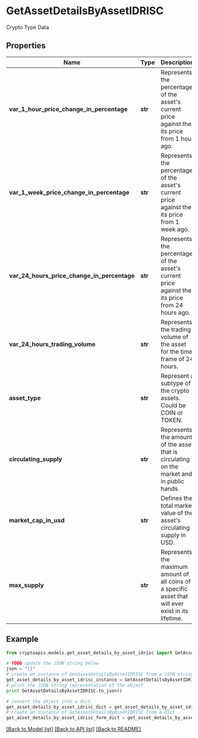 # GetAssetDetailsByAssetIDRISC

Crypto Type Data

## Properties
Name | Type | Description | Notes
------------ | ------------- | ------------- | -------------
**var_1_hour_price_change_in_percentage** | **str** | Represents the percentage of the asset&#39;s current price against the its price from 1 hour ago. | 
**var_1_week_price_change_in_percentage** | **str** | Represents the percentage of the asset&#39;s current price against the its price from 1 week ago. | 
**var_24_hours_price_change_in_percentage** | **str** | Represents the percentage of the asset&#39;s current price against the its price from 24 hours ago. | 
**var_24_hours_trading_volume** | **str** | Represents the trading volume of the asset for the time frame of 24 hours. | 
**asset_type** | **str** | Represent a subtype of the crypto assets. Could be COIN or TOKEN. | 
**circulating_supply** | **str** | Represents the amount of the asset that is circulating on the market and in public hands. | 
**market_cap_in_usd** | **str** | Defines the total market value of the asset&#39;s circulating supply in USD. | 
**max_supply** | **str** | Represents the maximum amount of all coins of a specific asset that will ever exist in its lifetime. | 

## Example

```python
from cryptoapis.models.get_asset_details_by_asset_idrisc import GetAssetDetailsByAssetIDRISC

# TODO update the JSON string below
json = "{}"
# create an instance of GetAssetDetailsByAssetIDRISC from a JSON string
get_asset_details_by_asset_idrisc_instance = GetAssetDetailsByAssetIDRISC.from_json(json)
# print the JSON string representation of the object
print GetAssetDetailsByAssetIDRISC.to_json()

# convert the object into a dict
get_asset_details_by_asset_idrisc_dict = get_asset_details_by_asset_idrisc_instance.to_dict()
# create an instance of GetAssetDetailsByAssetIDRISC from a dict
get_asset_details_by_asset_idrisc_form_dict = get_asset_details_by_asset_idrisc.from_dict(get_asset_details_by_asset_idrisc_dict)
```
[[Back to Model list]](../README.md#documentation-for-models) [[Back to API list]](../README.md#documentation-for-api-endpoints) [[Back to README]](../README.md)


